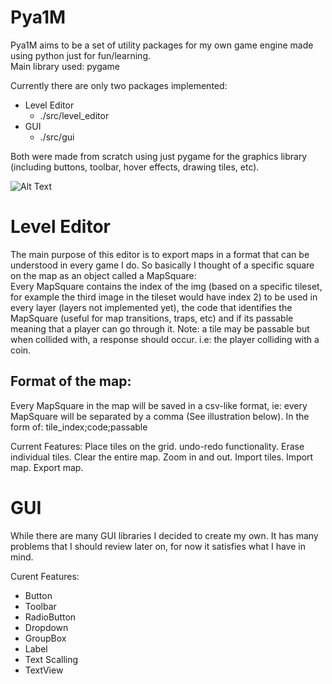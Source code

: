 # Pya1M
Pya1M aims to be a set of utility packages for my own game engine made using python just for fun/learning.  
Main library used: pygame

Currently there are only two packages implemented:  
- Level Editor
    - ./src/level_editor  
- GUI
    - ./src/gui

Both were made from scratch using just pygame for the graphics library (including buttons, toolbar, hover effects, drawing tiles, etc).


![Alt Text](https://im2.ezgif.com/tmp/ezgif-2-18fcffe5f8d3.gif)


# Level Editor
The main purpose of this editor is to export maps in a format that can be understood in every game I do. So basically I thought of a specific square on the map 
as an object called a MapSquare:  
Every MapSquare contains the index of the img (based on a specific tileset, for example the third image in the tileset would have index 2) to be used in every layer (layers not implemented yet), the code that identifies the MapSquare (useful for map transitions, traps, etc) and if its passable meaning that a player can go through it.	Note: a tile may be passable but when collided with, a response should occur. i.e: the player colliding with a coin.  
## Format of the map:
Every MapSquare in the map will be saved in a csv-like format, ie: every MapSquare will be separated by a comma (See illustration below). In the form of: tile_index;code;passable



Current Features:
Place tiles on the grid.
undo-redo functionality.
Erase individual tiles.
Clear the entire map.
Zoom in and out.
Import tiles.
Import map.
Export map.


# GUI
While there are many GUI libraries I decided to create my own. It has many problems that I should review later on, for now it satisfies what I have in mind.

Curent Features:
- Button
- Toolbar
- RadioButton
- Dropdown
- GroupBox
- Label
- Text Scalling
- TextView
 


